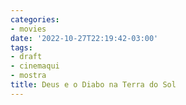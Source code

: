 ```yaml
---
categories:
- movies
date: '2022-10-27T22:19:42-03:00'
tags:
- draft
- cinemaqui
- mostra
title: Deus e o Diabo na Terra do Sol
---
```

